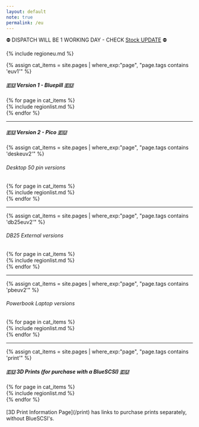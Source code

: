 ```yaml
---
layout: default
note: true
permalink: /eu
---
```

&#9940; DISPATCH WILL BE 1 WORKING DAY - CHECK <a href="/stock">Stock UPDATE</a> &#9940;

{% include regioneu.md %}

{% assign cat_items = site.pages |  where_exp:"page", "page.tags contains 'euv1'" %}
##### 🇪🇺 Version 1 - Bluepill 🇪🇺

<div class="container">
<div class="row">
	{% for page in cat_items %}
<div class="col-md-6" markdown="1">
{% include regionlist.md %}
</div>
	  {% endfor %}
</div>
</div>
<hr>

##### 🇪🇺 Version 2 - Pico 🇪🇺
{% assign cat_items = site.pages |  where_exp:"page", "page.tags contains 'deskeuv2'" %}
###### Desktop 50 pin versions
<div class="container">
<div class="row">
	{% for page in cat_items %}
<div class="col-md-6" markdown="1">
{% include regionlist.md %}
</div>
	  {% endfor %}
</div>
</div>
<hr>
{% assign cat_items = site.pages |  where_exp:"page", "page.tags contains 'db25euv2'" %}

###### DB25 External versions
<div class="container">
<div class="row">
	{% for page in cat_items %}
<div class="col-md-6" markdown="1">
{% include regionlist.md %}
</div>
	  {% endfor %}
</div>
</div>
<hr>
{% assign cat_items = site.pages |  where_exp:"page", "page.tags contains 'pbeuv2'" %}

###### Powerbook Laptop versions
<div class="container">
<div class="row">
	{% for page in cat_items %}
<div class="col-md-6" markdown="1">
{% include regionlist.md %}
</div>
	  {% endfor %}
</div>
</div>
<hr>

{% assign cat_items = site.pages |  where_exp:"page", "page.tags contains 'print'" %}
##### 🇪🇺 3D Prints (for purchase with a BlueSCSI) 🇪🇺
<div class="container">
<div class="row">
	{% for page in cat_items %}
<div class="col-md-6" markdown="1">
{% include regionlist.md %}
</div>
	  {% endfor %}
</div>
</div>
<br>
[3D Print Information Page](/print) has links to purchase prints separately, without BlueSCSI's.